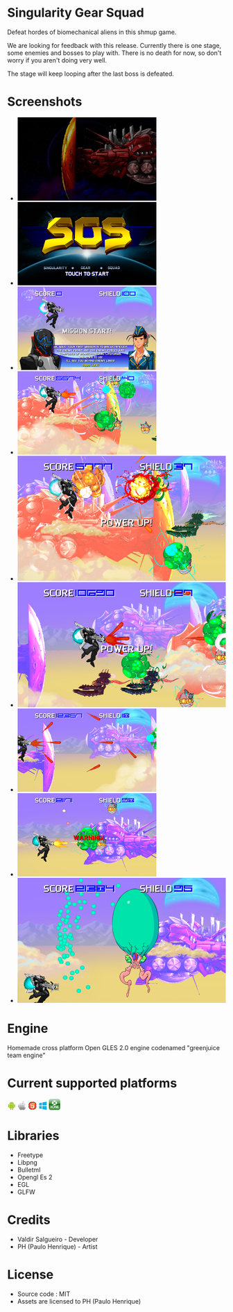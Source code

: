 # Singularity Gear Squad

Defeat hordes of biomechanical aliens in this shmup game.

We are looking for feedback with this release. Currently there is one stage, some enemies and bosses to play with. There is no death for now, so don't worry if you aren't doing very well. 

The stage will keep looping after the last boss is defeated.

# Screenshots
- ![alt](https://raw.githubusercontent.com/valdirSalgueiro/sgsCrossPlatform/master/promotion/SGS%202012-12-18%2023-04-16-02.png)
- ![alt](https://raw.githubusercontent.com/valdirSalgueiro/sgsCrossPlatform/master/promotion/SGS%202012-12-18%2023-04-44-68.png)
- ![alt](https://raw.githubusercontent.com/valdirSalgueiro/sgsCrossPlatform/master/promotion/SGS%202012-12-18%2023-04-59-45.png)
- ![alt](https://raw.githubusercontent.com/valdirSalgueiro/sgsCrossPlatform/master/promotion/SGS%202012-12-18%2023-05-58-80.png)
- ![alt](https://raw.githubusercontent.com/valdirSalgueiro/sgsCrossPlatform/master/promotion/SGS%202012-12-18%2023-05-59-29.png)
- ![alt](https://raw.githubusercontent.com/valdirSalgueiro/sgsCrossPlatform/master/promotion/SGS%202012-12-18%2023-06-29-71.png)
- ![alt](https://raw.githubusercontent.com/valdirSalgueiro/sgsCrossPlatform/master/promotion/SGS%202012-12-18%2023-06-39-19.png)
- ![alt](https://raw.githubusercontent.com/valdirSalgueiro/sgsCrossPlatform/master/promotion/SGS%202012-12-18%2023-07-42-24.png)
- ![alt](https://raw.githubusercontent.com/valdirSalgueiro/sgsCrossPlatform/master/promotion/SGS%202012-12-18%2023-07-48-48.png)

# Engine
Homemade cross platform Open GLES 2.0 engine codenamed "greenjuice team engine"

# Current supported platforms
![alt](https://raw.githubusercontent.com/valdirSalgueiro/sgsCrossPlatform/master/promotion/dl_android.png)
![alt](https://raw.githubusercontent.com/valdirSalgueiro/sgsCrossPlatform/master/promotion/dl_apple.png)
![alt](https://raw.githubusercontent.com/valdirSalgueiro/sgsCrossPlatform/master/promotion/dl_html5.gif)
![alt](https://raw.githubusercontent.com/valdirSalgueiro/sgsCrossPlatform/master/promotion/dl_uwp.png)
![alt](https://raw.githubusercontent.com/valdirSalgueiro/sgsCrossPlatform/master/promotion/xbox-icon-21.png)

# Libraries
- Freetype
- Libpng
- Bulletml
- Opengl Es 2
- EGL
- GLFW

# Credits
- Valdir Salgueiro - Developer
- PH (Paulo Henrique) - Artist

# License
- Source code : MIT
- Assets are licensed to PH (Paulo Henrique)

